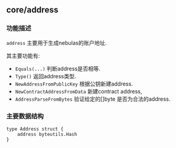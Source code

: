 ## core/address


### 功能描述 
`address` 主要用于生成nebulas的账户地址.

其主要功能有:
- `Equals(...)` 判断address是否相等.
- `Type()` 返回address类型. 
- `NewAddressFromPublicKey` 根据公钥新建address. 
- `NewContractAddressFromData` 新建contract address,
- `AddressParseFromBytes` 验证给定的[]byte 是否为合法的address.

### 主要数据结构
```golang
type Address struct {
	address byteutils.Hash
}
```
